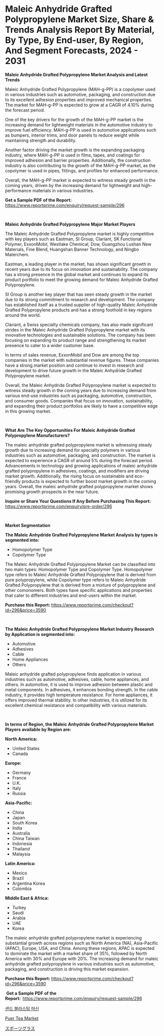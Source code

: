 <p><h1>Maleic Anhydride Grafted Polypropylene Market Size, Share & Trends Analysis Report By Material, By Type, By End-user, By Region, And Segment Forecasts, 2024 - 2031</h1></p><p><strong>Maleic Anhydride Grafted Polypropylene Market Analysis and Latest Trends</strong></p>
<p><p>Maleic Anhydride Grafted Polypropylene (MAH-g-PP) is a copolymer used in various industries such as automotive, packaging, and construction due to its excellent adhesion properties and improved mechanical properties. The market for MAH-g-PP is expected to grow at a CAGR of 4.10% during the forecast period. </p><p>One of the key drivers for the growth of the MAH-g-PP market is the increasing demand for lightweight materials in the automotive industry to improve fuel efficiency. MAH-g-PP is used in automotive applications such as bumpers, interior trims, and door panels to reduce weight while maintaining strength and durability. </p><p>Another factor driving the market growth is the expanding packaging industry, where MAH-g-PP is used in films, tapes, and coatings for improved adhesion and barrier properties. Additionally, the construction industry is also contributing to the growth of the MAH-g-PP market, as the copolymer is used in pipes, fittings, and profiles for enhanced performance.</p><p>Overall, the MAH-g-PP market is expected to witness steady growth in the coming years, driven by the increasing demand for lightweight and high-performance materials in various industries.</p></p>
<p><strong>Get a Sample PDF of the Report:&nbsp;</strong> <a href="https://www.reportprime.com/enquiry/request-sample/296">https://www.reportprime.com/enquiry/request-sample/296</a></p>
<p>&nbsp;</p>
<p><strong>Maleic Anhydride Grafted Polypropylene Major Market Players</strong></p>
<p><p>The Maleic Anhydride Grafted Polypropylene market is highly competitive with key players such as Eastman, SI Group, Clariant, SK Functional Polymer, ExxonMobil, Westlake Chemical, Dow, Guangzhou Lushan New Materials, Fine Blend, Huangshan Banner Technology, and Ningbo Materchem.</p><p>Eastman, a leading player in the market, has shown significant growth in recent years due to its focus on innovation and sustainability. The company has a strong presence in the global market and continues to expand its product portfolio to meet the growing demand for Maleic Anhydride Grafted Polypropylene.</p><p>SI Group is another key player that has seen steady growth in the market due to its strong commitment to research and development. The company has established itself as a trusted supplier of high-quality Maleic Anhydride Grafted Polypropylene products and has a strong foothold in key regions around the world.</p><p>Clariant, a Swiss specialty chemicals company, has also made significant strides in the Maleic Anhydride Grafted Polypropylene market with its innovative technologies and sustainable solutions. The company has been focusing on expanding its product range and strengthening its market presence to cater to a wider customer base.</p><p>In terms of sales revenue, ExxonMobil and Dow are among the top companies in the market with substantial revenue figures. These companies have a strong market position and continue to invest in research and development to drive future growth in the Maleic Anhydride Grafted Polypropylene market.</p><p>Overall, the Maleic Anhydride Grafted Polypropylene market is expected to witness steady growth in the coming years due to increasing demand from various end-use industries such as packaging, automotive, construction, and consumer goods. Companies that focus on innovation, sustainability, and expanding their product portfolios are likely to have a competitive edge in this growing market.</p></p>
<p>&nbsp;</p>
<p><strong>What Are The Key Opportunities For Maleic Anhydride Grafted Polypropylene Manufacturers?</strong></p>
<p><p>The maleic anhydride grafted polypropylene market is witnessing steady growth due to increasing demand for specialty polymers in various industries such as automotive, packaging, and construction. The market is expected to experience a CAGR of around 5% during the forecast period. Advancements in technology and growing applications of maleic anhydride grafted polypropylene in adhesives, coatings, and modifiers are driving market growth. Additionally, the rising focus on sustainable and eco-friendly products is expected to further boost market growth in the coming years. Overall, the maleic anhydride grafted polypropylene market shows promising growth prospects in the near future.</p></p>
<p><strong>Inquire or Share Your Questions If Any Before Purchasing This Report:</strong> <a href="https://www.reportprime.com/enquiry/pre-order/296">https://www.reportprime.com/enquiry/pre-order/296</a></p>
<p>&nbsp;</p>
<p><strong>Market Segmentation</strong></p>
<p><strong>The Maleic Anhydride Grafted Polypropylene Market Analysis by types is segmented into:</strong></p>
<p><ul><li>Homopolymer Type</li><li>Copolymer Type</li></ul></p>
<p><p>The Maleic Anhydride Grafted Polypropylene Market can be classified into two main types: Homopolymer Type and Copolymer Type. Homopolymer type refers to Maleic Anhydride Grafted Polypropylene that is derived from pure polypropylene, while Copolymer type refers to Maleic Anhydride Grafted Polypropylene that is derived from a mixture of polypropylene and other comonomers. Both types have specific applications and properties that cater to different industries and end-users within the market.</p></p>
<p><strong>Purchase this Report:&nbsp;</strong><a href="https://www.reportprime.com/checkout?id=296&price=3590">https://www.reportprime.com/checkout?id=296&price=3590</a></p>
<p>&nbsp;</p>
<p><strong>The Maleic Anhydride Grafted Polypropylene Market Industry Research by Application is segmented into:</strong></p>
<p><ul><li>Automotive</li><li>Adhesives</li><li>Cable</li><li>Home Appliances</li><li>Others</li></ul></p>
<p><p>Maleic anhydride grafted polypropylene finds application in various industries such as automotive, adhesives, cable, home appliances, and others. In automotive, it is used to improve adhesion between plastic and metal components. In adhesives, it enhances bonding strength. In the cable industry, it provides high temperature resistance. For home appliances, it offers improved thermal stability. In other industries, it is utilized for its excellent chemical resistance and compatibility with various materials.</p></p>
<p>&nbsp;</p>
<p><strong>In terms of Region, the Maleic Anhydride Grafted Polypropylene Market Players available by Region are:</strong></p>
<p>
    <p> <strong> North America: </strong>
        <ul>
            <li>United States</li>
            <li>Canada</li>
        </ul>
        </p> 
    <p> <strong> Europe: </strong>
        <ul>
            <li>Germany</li>
            <li>France</li>
            <li>U.K.</li>
            <li>Italy</li>
            <li>Russia</li>
        </ul>
        </p> 
    <p> <strong> Asia-Pacific: </strong>
        <ul>
            <li>China</li>
            <li>Japan</li>
            <li>South Korea</li>
            <li>India</li>
            <li>Australia</li>
            <li>China Taiwan</li>
            <li>Indonesia</li>
            <li>Thailand</li>
            <li>Malaysia</li>
        </ul>
        </p> 
    <p> <strong> Latin America: </strong>
        <ul>
            <li>Mexico</li>
            <li>Brazil</li>
            <li>Argentina Korea</li>
            <li>Colombia</li>
        </ul>
        </p> 
    <p> <strong> Middle East & Africa: </strong>
        <ul>
            <li>Turkey</li>
            <li>Saudi</li>
            <li>Arabia</li>
            <li>UAE</li>
            <li>Korea</li>
        </ul>
    </p>
    </p>
<p><p>The maleic anhydride grafted polypropylene market is experiencing substantial growth across regions such as North America (NA), Asia-Pacific (APAC), Europe, USA, and China. Among these regions, APAC is expected to dominate the market with a market share of 35%, followed by North America with 30% and Europe with 20%. The increasing demand for maleic anhydride grafted polypropylene in various industries such as automotive, packaging, and construction is driving this market expansion.</p></p>
<p><strong>Purchase this Report: </strong><a href="https://www.reportprime.com/checkout?id=296&price=3590">https://www.reportprime.com/checkout?id=296&price=3590</a></p>
<p>&nbsp;<strong>Get a Sample PDF of the Report:&nbsp;&nbsp;</strong><a href="https://www.reportprime.com/enquiry/request-sample/296">https://www.reportprime.com/enquiry/request-sample/296</a></p>
<p><strong></strong></p>
<p><p><a href="https://medium.com/@dallasrrellwg/%EB%AA%A8%EB%9E%98%ED%8F%AD%ED%83%84%EA%B8%B0-%EC%8B%9C%EC%9E%A5-%EB%B6%84%EC%84%9D-cagr-%EC%8B%9C%EC%9E%A5-%EC%84%B8%EB%B6%84%ED%99%94-%EB%B0%8F-%EA%B8%80%EB%A1%9C%EB%B2%8C-%EC%82%B0%EC%97%85-%EA%B0%9C%EC%9A%94-3248ebdd9f50">샌드 블라스팅 머신</a></p><p><a href="https://view.publitas.com/reportprime-1/puer-tea-market-research-report-reveals-the-latest-trends-and-opportunities-of-this-market-for-period-from-2023-2030/">Puer Tea Market</a></p><p><a href="https://medium.com/@chrispbacon162023/%E3%82%B9%E3%83%9D%E3%83%BC%E3%83%84%E3%83%A1%E3%82%AC%E3%83%8D%E5%B8%82%E5%A0%B4-%E5%B8%82%E5%A0%B4cagr-%E5%B8%82%E5%A0%B4%E3%83%88%E3%83%AC%E3%83%B3%E3%83%89-%E6%88%90%E9%95%B7%E6%88%A6%E7%95%A5%E3%81%AB%E9%96%A2%E3%81%99%E3%82%8B%E6%83%85%E5%A0%B1-5c1ee072a6ff">スポーツグラス</a></p></p>